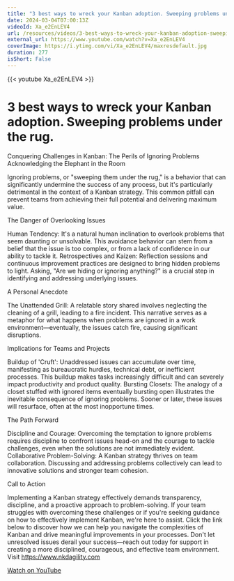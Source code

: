 ```yaml
---
title: "3 best ways to wreck your Kanban adoption. Sweeping problems under the rug."
date: 2024-03-04T07:00:13Z
videoId: Xa_e2EnLEV4
url: /resources/videos/3-best-ways-to-wreck-your-kanban-adoption-sweeping-problems-under-the-rug-
external_url: https://www.youtube.com/watch?v=Xa_e2EnLEV4
coverImage: https://i.ytimg.com/vi/Xa_e2EnLEV4/maxresdefault.jpg
duration: 277
isShort: False
---
```


{{< youtube Xa_e2EnLEV4 >}}

# 3 best ways to wreck your Kanban adoption. Sweeping problems under the rug.

Conquering Challenges in Kanban: The Perils of Ignoring Problems
Acknowledging the Elephant in the Room

Ignoring problems, or "sweeping them under the rug," is a behavior that can significantly undermine the success of any process, but it's particularly detrimental in the context of a Kanban strategy. This common pitfall can prevent teams from achieving their full potential and delivering maximum value.

The Danger of Overlooking Issues

Human Tendency: It's a natural human inclination to overlook problems that seem daunting or unsolvable. This avoidance behavior can stem from a belief that the issue is too complex, or from a lack of confidence in our ability to tackle it.
Retrospectives and Kaizen: Reflection sessions and continuous improvement practices are designed to bring hidden problems to light. Asking, "Are we hiding or ignoring anything?" is a crucial step in identifying and addressing underlying issues.

A Personal Anecdote

The Unattended Grill: A relatable story shared involves neglecting the cleaning of a grill, leading to a fire incident. This narrative serves as a metaphor for what happens when problems are ignored in a work environment—eventually, the issues catch fire, causing significant disruptions.

Implications for Teams and Projects

Buildup of 'Cruft': Unaddressed issues can accumulate over time, manifesting as bureaucratic hurdles, technical debt, or inefficient processes. This buildup makes tasks increasingly difficult and can severely impact productivity and product quality.
Bursting Closets: The analogy of a closet stuffed with ignored items eventually bursting open illustrates the inevitable consequence of ignoring problems. Sooner or later, these issues will resurface, often at the most inopportune times.

The Path Forward

Discipline and Courage: Overcoming the temptation to ignore problems requires discipline to confront issues head-on and the courage to tackle challenges, even when the solutions are not immediately evident.
Collaborative Problem-Solving: A Kanban strategy thrives on team collaboration. Discussing and addressing problems collectively can lead to innovative solutions and stronger team cohesion.

Call to Action

Implementing a Kanban strategy effectively demands transparency, discipline, and a proactive approach to problem-solving. If your team struggles with overcoming these challenges or if you're seeking guidance on how to effectively implement Kanban, we're here to assist. Click the link below to discover how we can help you navigate the complexities of Kanban and drive meaningful improvements in your processes. Don't let unresolved issues derail your success—reach out today for support in creating a more disciplined, courageous, and effective team environment. Visit https://www.nkdagility.com

[Watch on YouTube](https://www.youtube.com/watch?v=Xa_e2EnLEV4)
